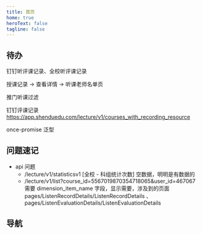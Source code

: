 ```yaml
---
title: 首页
home: true
heroText: false
tagline: false
---
```


## 待办

钉钉听评课记录、全校听评课记录

授课记录 -> 查看详情 -> 听课老师名单页

推门听课过滤

钉钉评课记录 https://app.shenduedu.com/lecture/v1/courses_with_recording_resource

once-promise 泛型

## 问题速记

- api 问题
  - /lecture/v1/statisticsv1 [全校 - 科组统计次数] 空数据，明明是有数据的
  - /lecture/v1/list?course_id=5567019870354718065&user_id=467067 需要 dimension_item_name 字段，显示需要，涉及到的页面 pages/ListenRecordDetails/ListenRecordDetails 、 pages/ListenEvaluationDetails/ListenEvaluationDetails

## 导航

<HomeView></HomeView>

<script lang="ts" setup>
import HomeView from '!/components/HomeView.vue'
</script>
